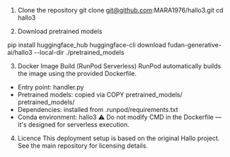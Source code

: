 
1. Clone the repository
git clone git@github.com:MARA1976/hallo3.git
cd hallo3

2. Download pretrained models

pip install huggingface_hub
huggingface-cli download fudan-generative-ai/hallo3 --local-dir ./pretrained_models

3. Docker Image Build (RunPod Serverless)
RunPod automatically builds the image using the provided Dockerfile.
- Entry point: handler.py
- Pretrained models: copied via COPY pretrained_models/ pretrained_models/
- Dependencies: installed from .runpod/requirements.txt
- Conda environment: hallo3
⚠️ Do not modify CMD in the Dockerfile — it's designed for serverless execution.

4. Licence
This deployment setup is based on the original Hallo project. See the main repository for licensing details.



